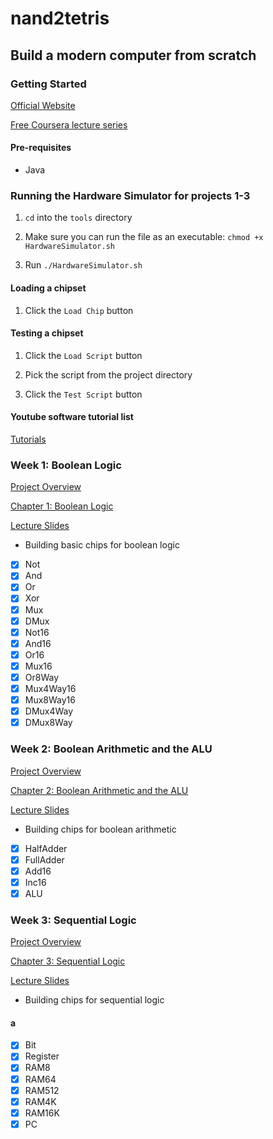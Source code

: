 # nand2tetris

## Build a modern computer from scratch

### Getting Started

[Official Website](https://www.nand2tetris.org/)

[Free Coursera lecture series](https://www.coursera.org/learn/build-a-computer)

#### Pre-requisites

- Java

### Running the Hardware Simulator for projects 1-3

1. `cd` into the `tools` directory

2. Make sure you can run the file as an executable: `chmod +x HardwareSimulator.sh`

3. Run `./HardwareSimulator.sh`

#### Loading a chipset

1. Click the `Load Chip` button

#### Testing a chipset

1. Click the `Load Script` button

2. Pick the script from the project directory

3. Click the `Test Script` button


#### Youtube software tutorial list

[Tutorials](https://www.nand2tetris.org/demos)
### Week 1: Boolean Logic

[Project Overview](https://www.nand2tetris.org/project01)

[Chapter 1: Boolean Logic](./course-materials/book/01-Boolean-Logic.pdf)

[Lecture Slides](./course-materials/slides/01-lecture-slides.pdf)

- Building basic chips for boolean logic

- [x] Not
- [x] And
- [x] Or
- [x] Xor
- [x] Mux
- [x] DMux
- [x] Not16
- [x] And16
- [x] Or16
- [x] Mux16
- [x] Or8Way
- [x] Mux4Way16
- [x] Mux8Way16
- [x] DMux4Way
- [x] DMux8Way

### Week 2: Boolean Arithmetic and the ALU

[Project Overview](https://www.nand2tetris.org/project02)

[Chapter 2: Boolean Arithmetic and the ALU](./course-materials/book/02-Boolean-Arithmetic.pdf)

[Lecture Slides](./course-materials/slides/02-lecture-slides.pdf)

- Building chips for boolean arithmetic

- [x] HalfAdder
- [x] FullAdder
- [x] Add16
- [x] Inc16
- [x] ALU

### Week 3: Sequential Logic

[Project Overview](https://www.nand2tetris.org/project03)

[Chapter 3: Sequential Logic](./course-materials/book/03-Sequential-Logic.pdf)

[Lecture Slides](./course-materials/slides/03-lecture-slides.pdf)

- Building chips for sequential logic

#### a

- [x] Bit
- [x] Register
- [x] RAM8
- [x] RAM64
- [x] RAM512
- [x] RAM4K
- [x] RAM16K
- [x] PC
